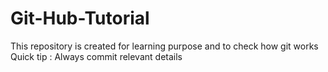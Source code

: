 # Git-Hub-Tutorial
This repository is created for learning purpose and to check how git works
Quick tip : Always commit relevant details

